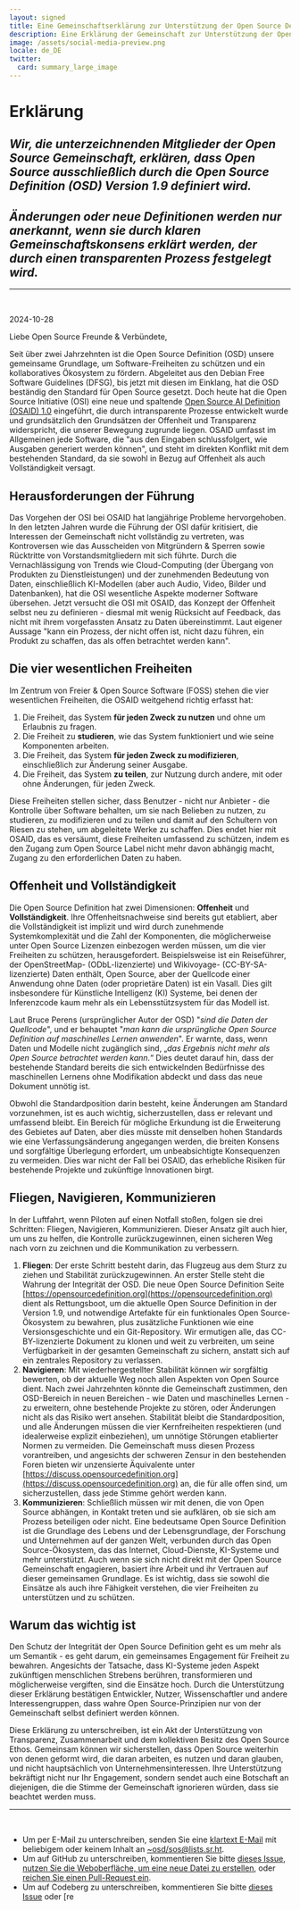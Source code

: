```yaml
---
layout: signed
title: Eine Gemeinschaftserklärung zur Unterstützung der Open Source Definition (OSD)
description: Eine Erklärung der Gemeinschaft zur Unterstützung der Open Source Definition (OSD) Version 1.9
image: /assets/social-media-preview.png
locale: de_DE
twitter:
  card: summary_large_image
---
```


# **Erklärung**

## *Wir, die unterzeichnenden Mitglieder der Open Source Gemeinschaft, erklären, dass Open Source ausschließlich durch die Open Source Definition (OSD) Version 1.9 definiert wird.*

## *Änderungen oder neue Definitionen werden nur anerkannt, wenn sie durch klaren Gemeinschaftskonsens erklärt werden, der durch einen transparenten Prozess festgelegt wird.*

---
<br>

2024-10-28

Liebe Open Source Freunde & Verbündete,

Seit über zwei Jahrzehnten ist die Open Source Definition (OSD) unsere gemeinsame Grundlage, um Software-Freiheiten zu schützen und ein kollaboratives Ökosystem zu fördern. Abgeleitet aus den Debian Free Software Guidelines (DFSG), bis jetzt mit diesen im Einklang, hat die OSD beständig den Standard für Open Source gesetzt. Doch heute hat die Open Source Initiative (OSI) eine neue und spaltende [Open Source AI Definition (OSAID) 1.0](https://opensource.org/ai/open-source-ai-definition) eingeführt, die durch intransparente Prozesse entwickelt wurde und grundsätzlich den Grundsätzen der Offenheit und Transparenz widerspricht, die unserer Bewegung zugrunde liegen. OSAID umfasst im Allgemeinen jede Software, die "aus den Eingaben schlussfolgert, wie Ausgaben generiert werden können", und steht im direkten Konflikt mit dem bestehenden Standard, da sie sowohl in Bezug auf Offenheit als auch Vollständigkeit versagt.

## Herausforderungen der Führung

Das Vorgehen der OSI bei OSAID hat langjährige Probleme hervorgehoben. In den letzten Jahren wurde die Führung der OSI dafür kritisiert, die Interessen der Gemeinschaft nicht vollständig zu vertreten, was Kontroversen wie das Ausscheiden von Mitgründern & Sperren sowie Rücktritte von Vorstandsmitgliedern mit sich führte. Durch die Vernachlässigung von Trends wie Cloud-Computing (der Übergang von Produkten zu Dienstleistungen) und der zunehmenden Bedeutung von Daten, einschließlich KI-Modellen (aber auch Audio, Video, Bilder und Datenbanken), hat die OSI wesentliche Aspekte moderner Software übersehen. Jetzt versucht die OSI mit OSAID, das Konzept der Offenheit selbst neu zu definieren - diesmal mit wenig Rücksicht auf Feedback, das nicht mit ihrem vorgefassten Ansatz zu Daten übereinstimmt. Laut eigener Aussage "kann ein Prozess, der nicht offen ist, nicht dazu führen, ein Produkt zu schaffen, das als offen betrachtet werden kann".

## Die vier wesentlichen Freiheiten

Im Zentrum von Freier & Open Source Software (FOSS) stehen die vier wesentlichen Freiheiten, die OSAID weitgehend richtig erfasst hat:

1. Die Freiheit, das System **für jeden Zweck zu nutzen** und ohne um Erlaubnis zu fragen.
2. Die Freiheit zu **studieren**, wie das System funktioniert und wie seine Komponenten arbeiten.
3. Die Freiheit, das System **für jeden Zweck zu modifizieren**, einschließlich zur Änderung seiner Ausgabe.
4. Die Freiheit, das System **zu teilen**, zur Nutzung durch andere, mit oder ohne Änderungen, für jeden Zweck.

Diese Freiheiten stellen sicher, dass Benutzer - nicht nur Anbieter - die Kontrolle über Software behalten, um sie nach Belieben zu nutzen, zu studieren, zu modifizieren und zu teilen und damit auf den Schultern von Riesen zu stehen, um abgeleitete Werke zu schaffen. Dies endet hier mit OSAID, das es versäumt, diese Freiheiten umfassend zu schützen, indem es den Zugang zum Open Source Label nicht mehr davon abhängig macht, Zugang zu den erforderlichen Daten zu haben.

## Offenheit und Vollständigkeit

Die Open Source Definition hat zwei Dimensionen: **Offenheit** und **Vollständigkeit**. Ihre Offenheitsnachweise sind bereits gut etabliert, aber die Vollständigkeit ist implizit und wird durch zunehmende Systemkomplexität und die Zahl der Komponenten, die möglicherweise unter Open Source Lizenzen einbezogen werden müssen, um die vier Freiheiten zu schützen, herausgefordert. Beispielsweise ist ein Reiseführer, der OpenStreetMap- (ODbL-lizenzierte) und Wikivoyage- (CC-BY-SA-lizenzierte) Daten enthält, Open Source, aber der Quellcode einer Anwendung ohne Daten (oder proprietäre Daten) ist ein Vasall. Dies gilt insbesondere für Künstliche Intelligenz (KI) Systeme, bei denen der Inferenzcode kaum mehr als ein Lebensstützsystem für das Modell ist.

Laut Bruce Perens (ursprünglicher Autor der OSD) "*sind die Daten der Quellcode*", und er behauptet "*man kann die ursprüngliche Open Source Definition auf maschinelles Lernen anwenden*". Er warnte, dass, wenn Daten und Modelle nicht zugänglich sind, „*das Ergebnis nicht mehr als Open Source betrachtet werden kann.*“ Dies deutet darauf hin, dass der bestehende Standard bereits die sich entwickelnden Bedürfnisse des maschinellen Lernens ohne Modifikation abdeckt und dass das neue Dokument unnötig ist.

Obwohl die Standardposition darin besteht, keine Änderungen am Standard vorzunehmen, ist es auch wichtig, sicherzustellen, dass er relevant und umfassend bleibt. Ein Bereich für mögliche Erkundung ist die Erweiterung des Gebietes auf Daten, aber dies müsste mit denselben hohen Standards wie eine Verfassungsänderung angegangen werden, die breiten Konsens und sorgfältige Überlegung erfordert, um unbeabsichtigte Konsequenzen zu vermeiden. Dies war nicht der Fall bei OSAID, das erhebliche Risiken für bestehende Projekte und zukünftige Innovationen birgt.

## Fliegen, Navigieren, Kommunizieren

In der Luftfahrt, wenn Piloten auf einen Notfall stoßen, folgen sie drei Schritten: Fliegen, Navigieren, Kommunizieren. Dieser Ansatz gilt auch hier, um uns zu helfen, die Kontrolle zurückzugewinnen, einen sicheren Weg nach vorn zu zeichnen und die Kommunikation zu verbessern.

1. **Fliegen**: Der erste Schritt besteht darin, das Flugzeug aus dem Sturz zu ziehen und Stabilität zurückzugewinnen. An erster Stelle steht die Wahrung der Integrität der OSD. Die neue Open Source Definition Seite [https://opensourcedefinition.org](https://opensourcedefinition.org) dient als Rettungsboot, um die aktuelle Open Source Definition in der Version 1.9, und notwendige Artefakte für ein funktionales Open Source-Ökosystem zu bewahren, plus zusätzliche Funktionen wie eine Versionsgeschichte und ein Git-Repository. Wir ermutigen alle, das CC-BY-lizenzierte Dokument zu klonen und weit zu verbreiten, um seine Verfügbarkeit in der gesamten Gemeinschaft zu sichern, anstatt sich auf ein zentrales Repository zu verlassen.
2. **Navigieren**: Mit wiederhergestellter Stabilität können wir sorgfältig bewerten, ob der aktuelle Weg noch allen Aspekten von Open Source dient. Nach zwei Jahrzehnten könnte die Gemeinschaft zustimmen, den OSD-Bereich in neuen Bereichen - wie Daten und maschinelles Lernen - zu erweitern, ohne bestehende Projekte zu stören, oder Änderungen nicht als das Risiko wert ansehen. Stabilität bleibt die Standardposition, und alle Änderungen müssen die vier Kernfreiheiten respektieren (und idealerweise explizit einbeziehen), um unnötige Störungen etablierter Normen zu vermeiden. Die Gemeinschaft muss diesen Prozess vorantreiben, und angesichts der schweren Zensur in den bestehenden Foren bieten wir unzensierte Äquivalente unter [https://discuss.opensourcedefinition.org](https://discuss.opensourcedefinition.org) an, die für alle offen sind, um sicherzustellen, dass jede Stimme gehört werden kann.
3. **Kommunizieren**: Schließlich müssen wir mit denen, die von Open Source abhängen, in Kontakt treten und sie aufklären, ob sie sich am Prozess beteiligen oder nicht. Eine bedeutsame Open Source Definition ist die Grundlage des Lebens und der Lebensgrundlage, der Forschung und Unternehmen auf der ganzen Welt, verbunden durch das Open Source-Ökosystem, das das Internet, Cloud-Dienste, KI-Systeme und mehr unterstützt. Auch wenn sie sich nicht direkt mit der Open Source Gemeinschaft engagieren, basiert ihre Arbeit und ihr Vertrauen auf dieser gemeinsamen Grundlage. Es ist wichtig, dass sie sowohl die Einsätze als auch ihre Fähigkeit verstehen, die vier Freiheiten zu unterstützen und zu schützen.

## Warum das wichtig ist

Den Schutz der Integrität der Open Source Definition geht es um mehr als um Semantik - es geht darum, ein gemeinsames Engagement für Freiheit zu bewahren. Angesichts der Tatsache, dass KI-Systeme jeden Aspekt zukünftigen menschlichen Strebens berühren, transformieren und möglicherweise vergiften, sind die Einsätze hoch. Durch die Unterstützung dieser Erklärung bestätigen Entwickler, Nutzer, Wissenschaftler und andere Interessengruppen, dass wahre Open Source-Prinzipien nur von der Gemeinschaft selbst definiert werden können.

Diese Erklärung zu unterschreiben, ist ein Akt der Unterstützung von Transparenz, Zusammenarbeit und dem kollektiven Besitz des Open Source Ethos. Gemeinsam können wir sicherstellen, dass Open Source weiterhin von denen geformt wird, die daran arbeiten, es nutzen und daran glauben, und nicht hauptsächlich von Unternehmensinteressen. Ihre Unterstützung bekräftigt nicht nur Ihr Engagement, sondern sendet auch eine Botschaft an diejenigen, die die Stimme der Gemeinschaft ignorieren würden, dass sie beachtet werden muss.

---
<br>

- Um per E-Mail zu unterschreiben, senden Sie eine [klartext E-Mail](https://useplaintext.email/) mit beliebigem oder keinem Inhalt an [~osd/sos@lists.sr.ht](mailto:~osd/sos@lists.sr.ht).
- Um auf GitHub zu unterschreiben, kommentieren Sie bitte [dieses Issue](https://github.com/OpenSourceDefinition/SaveOpenSource/issues/1), [nutzen Sie die Weboberfläche, um eine neue Datei zu erstellen](https://github.com/OpenSourceDefinition/SaveOpenSource/new/master/_data/signed), oder [reichen Sie einen Pull-Request ein](https://github.com/OpenSourceDefinition/SaveOpenSource/pulls).
- Um auf Codeberg zu unterschreiben, kommentieren Sie bitte [dieses Issue](https://codeberg.org/osd/sos/issues/1) oder [re
